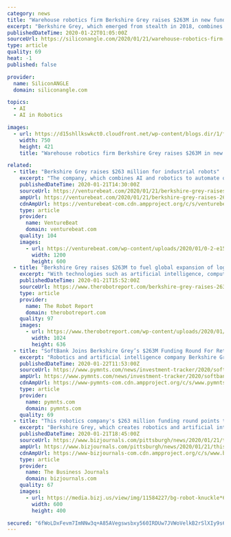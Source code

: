 ```yaml
---
category: news
title: "Warehouse robotics firm Berkshire Grey raises $263M in new funding"
excerpt: "Berkshire Grey, which emerged from stealth in 2018, combines its robotics systems with artificial intelligence to automate tasks “never before performed by machines in commercial settings.” Its robots can automatically pick, pack and sort individual items, packs, cases and parcels to help automate warehouse and distribution operations ..."
publishedDateTime: 2020-01-22T01:05:00Z
sourceUrl: https://siliconangle.com/2020/01/21/warehouse-robotics-firm-berkshire-grey-raises-263m/
type: article
quality: 69
heat: -1
published: false

provider:
  name: SiliconANGLE
  domain: siliconangle.com

topics:
  - AI
  - AI in Robotics

images:
  - url: https://d15shllkswkct0.cloudfront.net/wp-content/blogs.dir/1/files/2020/01/bg-robotic-omnichannel-fulfillmentflexbot-with-order_750xx3840-2160-0-0.png
    width: 750
    height: 421
    title: "Warehouse robotics firm Berkshire Grey raises $263M in new funding"

related:
  - title: "Berkshire Grey raises $263 million for industrial robots"
    excerpt: "The company, which combines AI and robotics to automate omnichannel fulfillment for retailers ... CEO Tom Wagner says the fresh capital will fuel the startup’s global expansion, acquisitions, and team growth. “With our intelligent robotic automation, our clients see faster and more efficient supply chain operations that enable them to ..."
    publishedDateTime: 2020-01-21T14:30:00Z
    sourceUrl: https://venturebeat.com/2020/01/21/berkshire-grey-raises-263-million-for-industrial-robots/
    ampUrl: https://venturebeat.com/2020/01/21/berkshire-grey-raises-263-million-for-industrial-robots/amp/
    cdnAmpUrl: https://venturebeat-com.cdn.ampproject.org/c/s/venturebeat.com/2020/01/21/berkshire-grey-raises-263-million-for-industrial-robots/amp/
    type: article
    provider:
      name: VentureBeat
      domain: venturebeat.com
    quality: 104
    images:
      - url: https://venturebeat.com/wp-content/uploads/2020/01/0-2-e1579616903362.jpg?fit=1200%2C600&strip=all
        width: 1200
        height: 600
  - title: "Berkshire Grey raises $263M to fuel global expansion of logistics robotics"
    excerpt: "With technologies such as artificial intelligence, computer vision, machine learning, advanced sensing, novel gripping, and robotics, the company said it can handle “the broadest assortment of products, packaging, and parcels – and all while continuously improving speed and performance through autonomous learning.” The company said its ..."
    publishedDateTime: 2020-01-21T15:52:00Z
    sourceUrl: https://www.therobotreport.com/berkshire-grey-raises-263m-to-fuel-global-expansion-of-logistics-robotics/
    type: article
    provider:
      name: The Robot Report
      domain: therobotreport.com
    quality: 97
    images:
      - url: https://www.therobotreport.com/wp-content/uploads/2020/01/berkshire-grey-boston-hat-funding-1024x636.jpg
        width: 1024
        height: 636
  - title: "SoftBank Joins Berkshire Grey’s $263M Funding Round For Retail Robotics"
    excerpt: "Robotics and artificial intelligence company Berkshire Grey has raised $263 million in Series B financing to continue providing global Fortune 100 companies with retail, eCommerce and logistics fulfillment automation. SoftBank, Khosla Ventures, New Enterprise Associates and Canaan all participated in this financing round, Berkshire Grey said in ..."
    publishedDateTime: 2020-01-22T11:53:00Z
    sourceUrl: https://www.pymnts.com/news/investment-tracker/2020/softbank-joins-berkshire-greys-263m-funding-round-for-retail-robotics/
    ampUrl: https://www.pymnts.com/news/investment-tracker/2020/softbank-joins-berkshire-greys-263m-funding-round-for-retail-robotics/amp/
    cdnAmpUrl: https://www-pymnts-com.cdn.ampproject.org/c/s/www.pymnts.com/news/investment-tracker/2020/softbank-joins-berkshire-greys-263m-funding-round-for-retail-robotics/amp/
    type: article
    provider:
      name: pymnts.com
      domain: pymnts.com
    quality: 69
  - title: "This robotics company's $263 million funding round points toward growth in Pittsburgh"
    excerpt: "Berkshire Grey, which creates robotics and artificial intelligence for retail, and ecommerce fulfillment operations, has a research and development office on Pittsburgh's North Side. The company said in a news release that the funding will go towards global expansion, acquisitions and team growth, and Pete Blair, vice president of marketing for ..."
    publishedDateTime: 2020-01-21T18:45:00Z
    sourceUrl: https://www.bizjournals.com/pittsburgh/news/2020/01/21/this-robotics-companys-263-million-funding-round.html
    ampUrl: https://www.bizjournals.com/pittsburgh/news/2020/01/21/this-robotics-companys-263-million-funding-round.amp.html
    cdnAmpUrl: https://www-bizjournals-com.cdn.ampproject.org/c/s/www.bizjournals.com/pittsburgh/news/2020/01/21/this-robotics-companys-263-million-funding-round.amp.html
    type: article
    provider:
      name: The Business Journals
      domain: bizjournals.com
    quality: 67
    images:
      - url: https://media.bizj.us/view/img/11584227/bg-robot-knuckle*600xx3240-2160-300-0.jpg
        width: 600
        height: 400

secured: "6fWoLDxFevm7ImNNw3q+A85AVegswsbxy560IRDUw7JVWoVelkB2rSlXIy9s6gdq19mjYtA6q7iey+uC/EPZ4ZsfMKm/2Q68yjZEhtPj7Dc3/tppMiYUIWj8+lcsFUC5tp2J0pM0BvEOo6NvY1upT8SnI+Sb0a09Wzq0yNDjzePuPVA9DPD5YKFEfC/161mCcDeT/n5UnFCKMhZKqLQ8qhclSgZbnYS64ZLr8xjLApRXtw4ZyPZIapqW1hRirVyM2AM3LyKFXS+z6o7ztWKAZkYKOuGfiG1DDXGDsS9TK0vRksm+NZKbj33SiMYtQ/6yEJAaj4Xfb0XmW3cfBCyWYr1iw5/0WUaka3OdJH/mNYfGkYw9yKGUghmdFW4kmD3Wz9P0WZByLUCsA0zEDXHhLJi+7qQuOQXHFhzx+r/F9ewMeKSasjbUGj1NC079w1Wc7+ogNPvoRfPUEo3YVRvNpg==;jUNa+706TNPZh/kDbps8EQ=="
---
```


